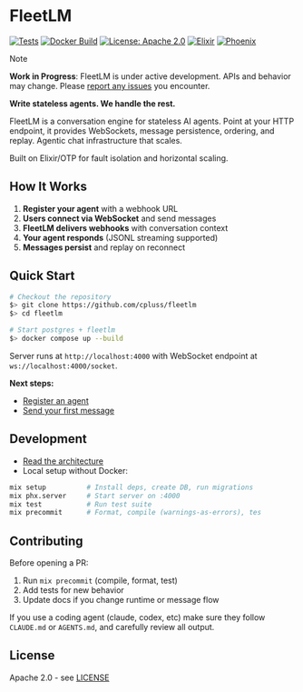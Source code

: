 # FleetLM

[![Tests](https://github.com/cpluss/fleetlm/actions/workflows/test.yml/badge.svg)](https://github.com/cpluss/fleetlm/actions/workflows/test.yml)
[![Docker Build](https://github.com/cpluss/fleetlm/actions/workflows/docker-build.yml/badge.svg)](https://github.com/cpluss/fleetlm/actions/workflows/docker-build.yml)
[![License: Apache 2.0](https://img.shields.io/badge/License-Apache%202.0-blue.svg)](https://opensource.org/licenses/Apache-2.0)
[![Elixir](https://img.shields.io/badge/Elixir-1.18.4-purple.svg)](https://elixir-lang.org/)
[![Phoenix](https://img.shields.io/badge/Phoenix-1.8.1-red.svg)](https://phoenixframework.org/)

> [!NOTE]
> **Work in Progress**: FleetLM is under active development. APIs and behavior may change. Please [report any issues](https://github.com/cpluss/fleetlm/issues) you encounter.

**Write stateless agents. We handle the rest.**

FleetLM is a conversation engine for stateless AI agents. Point at your HTTP endpoint, it provides WebSockets, message persistence, ordering, and replay. Agentic chat infrastructure that scales.

Built on Elixir/OTP for fault isolation and horizontal scaling.

## How It Works

1. **Register your agent** with a webhook URL
2. **Users connect via WebSocket** and send messages
3. **FleetLM delivers webhooks** with conversation context
4. **Your agent responds** (JSONL streaming supported)
5. **Messages persist** and replay on reconnect

## Quick Start

```bash
# Checkout the repository
$> git clone https://github.com/cpluss/fleetlm
$> cd fleetlm

# Start postgres + fleetlm
$> docker compose up --build
```

Server runs at `http://localhost:4000` with WebSocket endpoint at `ws://localhost:4000/socket`.

**Next steps:**
- [Register an agent](docs/quickstart.md#2-register-an-agent)
- [Send your first message](docs/quickstart.md#4-send-a-message)

## Development

- [Read the architecture](docs/architecture.md)
- Local setup without Docker:

```bash
mix setup          # Install deps, create DB, run migrations
mix phx.server     # Start server on :4000
mix test           # Run test suite
mix precommit      # Format, compile (warnings-as-errors), tes
```

## Contributing

Before opening a PR:

1. Run `mix precommit` (compile, format, test)
2. Add tests for new behavior
3. Update docs if you change runtime or message flow

If you use a coding agent (claude, codex, etc) make sure they follow `CLAUDE.md` or `AGENTS.md`, and carefully review all output.

## License

Apache 2.0 - see [LICENSE](LICENSE)
